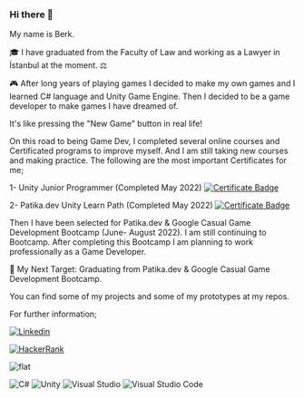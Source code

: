 ### Hi there 👋

My name is Berk. 

:mortar_board: I have graduated from the Faculty of Law and working as a Lawyer in İstanbul at the moment. :balance_scale:

:video_game: After long years of playing games I decided to make my own games and I learned C# language and Unity Game Engine. Then I decided to be a game developer to make games I have dreamed of. 

It's like pressing the "New Game" button in real life!

On this road to being Game Dev, I completed several online courses and Certificated programs to improve myself. And I am still taking new courses and making practice. The following are the most important Certificates for me;

1- Unity Junior Programmer (Completed May 2022) [![Certificate Badge](https://img.shields.io/badge/-certificate-success)](https://www.credly.com/badges/8bf0b499-493a-43e2-944b-14ab761f00d8?source=linked_in_profile)

2- Patika.dev Unity Learn Path (Completed May 2022) [![Certificate Badge](https://img.shields.io/badge/-certificate-success)](https://app.patika.dev/certificates/PzpRQf3)

Then I have been selected for Patika.dev & Google Casual Game Development Bootcamp (June- August 2022). I am still continuing to Bootcamp. After completing this Bootcamp I am planning to work professionally as a Game Developer.

:dart: My Next Target: Graduating from Patika.dev & Google Casual Game Development Bootcamp.


You can find some of my projects and some of my prototypes at my repos.

For further information;

[![Linkedin](https://img.shields.io/badge/linkedin-%230077B5.svg?style=for-the-badge&logo=linkedin&logoColor=white)](https://www.linkedin.com/in/berk-aydemir/)
&nbsp;

[![HackerRank](https://img.shields.io/badge/-Hackerrank-2EC866?style=for-the-badge&logo=HackerRank&logoColor=white)](https://www.hackerrank.com/beerkaydemir)


![flat](https://github-profile-trophy.vercel.app/?username=aydemirberk&theme=flat)


![C#](https://img.shields.io/badge/c%23-%23239120.svg?style=for-the-badge&logo=c-sharp&logoColor=white)
![Unity](https://img.shields.io/badge/unity-%23000000.svg?style=for-the-badge&logo=unity&logoColor=white)
![Visual Studio](https://img.shields.io/badge/Visual%20Studio-5C2D91.svg?style=for-the-badge&logo=visual-studio&logoColor=white)
![Visual Studio Code](https://img.shields.io/badge/Visual%20Studio%20Code-0078d7.svg?style=for-the-badge&logo=visual-studio-code&logoColor=white)


